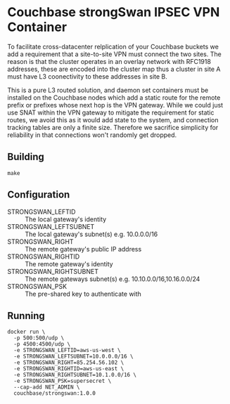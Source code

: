 # Couchbase strongSwan IPSEC VPN Container

To facilitate cross-datacenter relplication of your Couchbase buckets we add a requirement that a site-to-site VPN must connect the two sites.  The reason is that the cluster operates in an overlay network with RFC1918 addresses, these are encoded into the cluster map thus a cluster in site A must have L3 coonectivity to these addresses in site B.

This is a pure L3 routed solution, and daemon set containers must be installed on the Couchbase nodes which add a static route for the remote prefix or prefixes whose next hop is the VPN gateway.  While we could just use SNAT within the VPN gateway to mitigate the requirement for static routes, we avoid this as it would add state to the system, and connection tracking tables are only a finite size.  Therefore we sacrifice simplicity for reliability in that connections won't randomly get dropped.

## Building

    make

## Configuration

<dl>
  <dt>STRONGSWAN_LEFTID</dt>
  <dd>The local gateway's identity</dd>

  <dt>STRONGSWAN_LEFTSUBNET</dt>
  <dd>The local gateway's subnet(s) e.g. 10.0.0.0/16</dd>

  <dt>STRONGSWAN_RIGHT</dt>
  <dd>The remote gateway's public IP address</dd>

  <dt>STRONGSWAN_RIGHTID</dt>
  <dd>The remote gateway's identity</dd>

  <dt>STRONGSWAN_RIGHTSUBNET</dt>
  <dd>The remote gateways subnet(s) e.g. 10.10.0.0/16,10.16.0.0/24</dd>

  <dt>STRONGSWAN_PSK</dt>
  <dd>The pre-shared key to authenticate with</dd>
</dl>

## Running

    docker run \
      -p 500:500/udp \
      -p 4500:4500/udp \
      -e STRONGSWAN_LEFTID=aws-us-west \
      -e STRONGSWAN_LEFTSUBNET=10.0.0.0/16 \
      -e STRONGSWAN_RIGHT=85.254.56.102 \
      -e STRONGSWAN_RIGHTID=aws-us-east \
      -e STRONGSWAN_RIGHTSUBNET=10.1.0.0/16 \
      -e STRONGSWAN_PSK=supersecret \
      --cap-add NET_ADMIN \
      couchbase/strongswan:1.0.0
